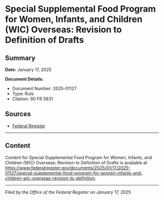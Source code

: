 # Special Supplemental Food Program for Women, Infants, and Children (WIC) Overseas: Revision to Definition of Drafts

## Summary

**Date:** January 17, 2025

**Document Details:**
- Document Number: 2025-01127
- Type: Rule
- Citation: 90 FR 5631

## Sources
- [Federal Register](https://www.federalregister.gov/documents/2025/01/17/2025-01127/special-supplemental-food-program-for-women-infants-and-children-wic-overseas-revision-to-definition)

---

## Content

Content for Special Supplemental Food Program for Women, Infants, and Children (WIC) Overseas: Revision to Definition of Drafts is available at https://www.federalregister.gov/documents/2025/01/17/2025-01127/special-supplemental-food-program-for-women-infants-and-children-wic-overseas-revision-to-definition.

---

*Filed by the Office of the Federal Register on January 17, 2025*
